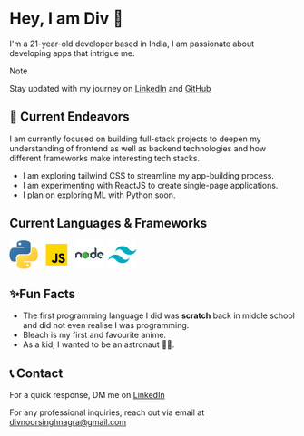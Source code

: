 # Hey, I am Div 👋

I'm a 21-year-old developer based in India, I am passionate about developing apps that intrigue me.

> [!NOTE]
> Stay updated with my journey on [LinkedIn](www.linkedin.com/in/divnoor-singh-nagra) and [GitHub](https://github.com/Divnoor-4602) 

## 🔭 Current Endeavors

I am currently focused on building full-stack projects to deepen my understanding of frontend as well as backend technologies and how different frameworks make interesting tech stacks.

- I am exploring tailwind CSS to streamline my app-building process.
- I am experimenting with ReactJS to create single-page applications.
- I plan on exploring ML with Python soon.

## Current Languages & Frameworks
<img src="python.svg" width="50" height="50">&nbsp;  <img src="js.svg" width="50" height="50">&nbsp;  <img src="node.svg" width="50" height="50">&nbsp;  <img src="tailwind.svg" width="50" height="50">&nbsp;

## ✨Fun Facts

- The first programming language I did was **scratch** back in middle school and did not even realise I was programming.
- Bleach is my first and favourite anime.
- As a kid, I wanted to be an astronaut 🧑‍🚀.

## 📞 Contact

For a quick response, DM me on [LinkedIn](www.linkedin.com/in/divnoor-singh-nagra)

For any professional inquiries, reach out via email at divnoorsinghnagra@gmail.com
